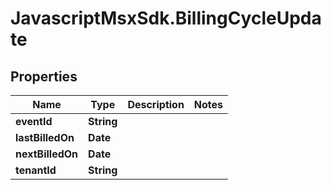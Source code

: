 # JavascriptMsxSdk.BillingCycleUpdate

## Properties

Name | Type | Description | Notes
------------ | ------------- | ------------- | -------------
**eventId** | **String** |  | 
**lastBilledOn** | **Date** |  | 
**nextBilledOn** | **Date** |  | 
**tenantId** | **String** |  | 


